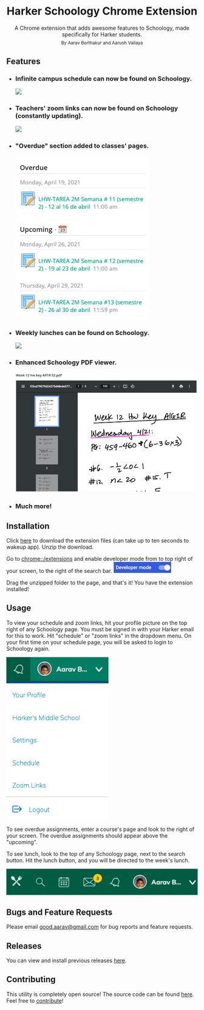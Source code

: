 <h1 align="center">Harker Schoology Chrome Extension</h1>
<p align="center">
    A Chrome extension that adds awesome features to Schoology, made specifically for Harker students.<br>
    <sub>By Aarav Borthakur and Aarush Vailaya</sub>
</p>

## Features

-   ### Infinite campus schedule can now be found on Schoology.

    ![](images/schedule.gif)

-   ### Teachers' zoom links can now be found on Schoology (constantly updating).

    ![](images/zoom.gif)

-   ### "Overdue" section added to classes' pages.

    ![](images/overdue.png)

-   ### Weekly lunches can be found on Schoology.

    ![](images/lunch.gif)

-   ### Enhanced Schoology PDF viewer.

    ![](images/pdf.png)

-   ### Much more!

## Installation

Click [here](https://schoology-extension.herokuapp.com) to download the extension files (can take up to ten seconds to wakeup app). Unzip the download.

Go to [chrome::/extensions](chrome::/extensions) and enable developer mode from to top right of your screen, to the right of the search bar.
![](images/developer-mode.png)

Drag the unzipped folder to the page, and that's it! You have the extension installed!

## Usage

To view your schedule and zoom links, hit your profile picture on the top right of any Schoology page. You must be signed in with your Harker email for this to work.
Hit "schedule" or "zoom links" in the dropdown menu. On your first time on your schedule page, you will be asked to login to Schoology again.

![](images/dropdown.png)

To see overdue assignments, enter a course's page and look to the right of your screen. The overdue assignments should appear above the "upcoming".

To see lunch, look to the top of any Schoology page, next to the search button. Hit the lunch button, and you will be directed to the week's lunch.

![](images/lunch-icon.png)

## Bugs and Feature Requests

Please email [good.aarav@gmail.com](mailto:good.aarav@gmail.com) for bug reports and feature requests.

## Releases

You can view and install previous releases [here](https://github.com/Harker-Hackers/schoology-extension/releases).

## Contributing

This utility is completely open source! The source code can be found [here](https://github.com/Harker-Hackers/schoology-extension). Feel free to [contribute](https://gist.github.com/MarcDiethelm/7303312)!

